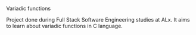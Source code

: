 Variadic functions

Project done during Full Stack Software Engineering studies at ALx. It aims to learn about variadic functions in C language.
